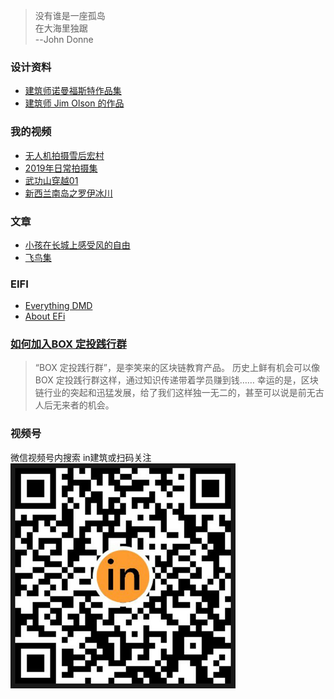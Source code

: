 > 没有谁是一座孤岛  
> 在大海里独踞  
> --John Donne  

### 设计资料
* [建筑师诺曼福斯特作品集](https://pan.baidu.com/mall/product/detail/universal/program?pid=2315281015163060229&from=shop&porigin=50-2228-2228001001-2-0-2842847810)
* [建筑师 Jim Olson 的作品](https://mp.weixin.qq.com/s/UNcDsrdjTW7mA0WioKyiFA)
 
### 我的视频
* [无人机拍摄雪后宏村](https://www.bilibili.com/video/av81482620)
* [2019年日常拍摄集](https://www.bilibili.com/video/av81348724)
* [武功山穿越01](https://www.bilibili.com/video/av79255225)
* [新西兰南岛之罗伊冰川](https://www.bilibili.com/video/av78681614)

### 文章
* [小孩在长城上感受风的自由](小孩在长城上感受风的自由.md)
* [飞鸟集](飞鸟集.md)

### EIFI
* [Everything DMD](everything-dmd.md)
* [About EFi](about-efi.md)

### [如何加入BOX 定投践行群](box-group.md)
> “BOX 定投践行群”，是李笑来的区块链教育产品。 历史上鲜有机会可以像BOX 定投践行群这样，通过知识传递带着学员赚到钱…… 幸运的是，区块链行业的突起和迅猛发展，给了我们这样独一无二的，甚至可以说是前无古人后无来者的机会。

### 视频号
微信视频号内搜索 in建筑或扫码关注  
![avatar](in.png)

